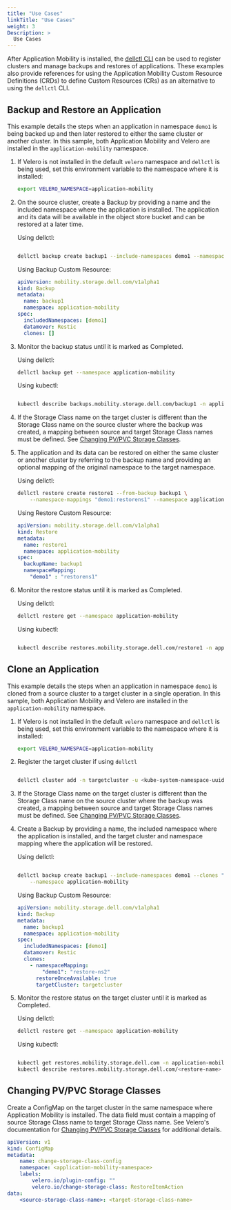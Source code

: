 ```yaml
---
title: "Use Cases"
linkTitle: "Use Cases"
weight: 3
Description: >
  Use Cases
---
```


After Application Mobility is installed, the [dellctl CLI](../../support/cli) can be used to register clusters and manage backups and restores of applications. These examples also provide references for using the Application Mobility Custom Resource Definitions (CRDs) to define Custom Resources (CRs) as an alternative to using the `dellctl` CLI.

## Backup and Restore an Application
This example details the steps when an application in namespace `demo1` is being backed up and then later restored to either the same cluster or another cluster. In this sample, both Application Mobility and Velero are installed in the `application-mobility` namespace.

1. If Velero is not installed in the default `velero` namespace and `dellctl` is being used, set this environment variable to the namespace where it is installed:
    ```bash
    export VELERO_NAMESPACE=application-mobility 
    ```
1. On the source cluster, create a Backup by providing a name and the included namespace where the application is installed. The application and its data will be available in the object store bucket and can be restored at a later time.
    
    Using dellctl:
    ```bash

    dellctl backup create backup1 --include-namespaces demo1 --namespace application-mobility
    ```
    Using Backup Custom Resource:
    ```yaml
    apiVersion: mobility.storage.dell.com/v1alpha1
    kind: Backup
    metadata:
      name: backup1
      namespace: application-mobility
    spec:
      includedNamespaces: [demo1]
      datamover: Restic
      clones: []
    ```
1. Monitor the backup status until it is marked as Completed.

    Using dellctl:
    ```bash
    dellctl backup get --namespace application-mobility
    ```

    Using kubectl:
    ```bash

    kubectl describe backups.mobility.storage.dell.com/backup1 -n application-mobility
    ```

1. If the Storage Class name on the target cluster is different than the Storage Class name on the source cluster where the backup was created, a mapping between source and target Storage Class names must be defined. See [Changing PV/PVC Storage Classes](#changing-pvpvc-storage-classes).
1. The application and its data can be restored on either the same cluster or another cluster by referring to the backup name and providing an optional mapping of the original namespace to the target namespace.

    Using dellctl:
    ```bash
    dellctl restore create restore1 --from-backup backup1 \
        --namespace-mappings "demo1:restorens1" --namespace application-mobility
    ```

    Using Restore Custom Resource:
    ```yaml
    apiVersion: mobility.storage.dell.com/v1alpha1
    kind: Restore
    metadata:
      name: restore1
      namespace: application-mobility
    spec:
      backupName: backup1
      namespaceMapping:
        "demo1" : "restorens1"
    ```
1. Monitor the restore status until it is marked as Completed.

    Using dellctl:
    ```bash
    dellctl restore get --namespace application-mobility
    ```

    Using kubectl:
    ```bash

    kubectl describe restores.mobility.storage.dell.com/restore1 -n application-mobility
    ```


## Clone an Application
This example details the steps when an application in namespace `demo1` is cloned from a source cluster to a target cluster in a single operation. In this sample, both Application Mobility and Velero are installed in the `application-mobility` namespace.

1. If Velero is not installed in the default `velero` namespace and `dellctl` is being used, set this environment variable to the namespace where it is installed:
    ```bash
    export VELERO_NAMESPACE=application-mobility 
    ```
1. Register the target cluster if using `dellctl`
    ```bash

    dellctl cluster add -n targetcluster -u <kube-system-namespace-uuid> -f ~/kubeconfigs/target-cluster-kubeconfig
    ```
1. If the Storage Class name on the target cluster is different than the Storage Class name on the source cluster where the backup was created, a mapping between source and target Storage Class names must be defined. See [Changing PV/PVC Storage Classes](#changing-pvpvc-storage-classes).
1. Create a Backup by providing a name, the included namespace where the application is installed, and the target cluster and namespace mapping where the application will be restored.
    
    Using dellctl:
    ```bash

    dellctl backup create backup1 --include-namespaces demo1 --clones "targetcluster/demo1:restore-ns2" \
        --namespace application-mobility
    ```

    Using Backup Custom Resource:
    ```yaml
    apiVersion: mobility.storage.dell.com/v1alpha1
    kind: Backup
    metadata:
      name: backup1
      namespace: application-mobility
    spec:
      includedNamespaces: [demo1]
      datamover: Restic
      clones:
        - namespaceMapping:
            "demo1": "restore-ns2" 
          restoreOnceAvailable: true
          targetCluster: targetcluster
    ```

1. Monitor the restore status on the target cluster until it is marked as Completed.

    Using dellctl:
    ```bash
    dellctl restore get --namespace application-mobility
    ```

    Using kubectl:
    ```bash

    kubectl get restores.mobility.storage.dell.com -n application-mobility
    kubectl describe restores.mobility.storage.dell.com/<restore-name> -n application-mobility
    ```

## Changing PV/PVC Storage Classes
Create a ConfigMap on the target cluster in the same namespace where Application Mobility is installed. The data field must contain a mapping of source Storage Class name to target Storage Class name. See Velero's documentation for [Changing PV/PVC Storage Classes](https://velero.io/docs/v1.9/restore-reference/#changing-pvpvc-storage-classes) for additional details.
```yaml 
apiVersion: v1
kind: ConfigMap
metadata:
    name: change-storage-class-config
    namespace: <application-mobility-namespace>
    labels:
        velero.io/plugin-config: ""
        velero.io/change-storage-class: RestoreItemAction
data:
    <source-storage-class-name>: <target-storage-class-name>
```
